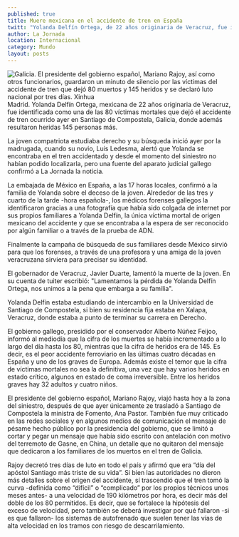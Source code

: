 ```yaml
---
published: true
title: Muere mexicana en el accidente de tren en España
twitt: "Yolanda Delfín Ortega, de 22 años originaria de Veracruz, fue identificada como una de las 80 víctimas mortales que dejó el accidente en Santiago de Compostela, Galicia, donde estudiaba por intercambio"
author: La Jornada
location: Internacional
category: Mundo
layout: posts
---
```


![Galicia. El presidente del gobierno español, Mariano Rajoy, así como otros funcionarios, guardaron un minuto de silencio por las víctimas del accidente de tren que dejó 80 muertos y 145 heridos y se declaró luto nacional por tres días. Xinhua](http://i.imgur.com/gysN0VYm.jpg)Madrid. Yolanda Delfín Ortega, mexicana de 22 años originaria de Veracruz, fue identificada como una de las 80 víctimas mortales que dejó el accidente de tren ocurrido ayer en Santiago de Compostela, Galicia, donde además resultaron heridas 145 personas más.

La joven compatriota estudiaba derecho y su búsqueda inició ayer por la madrugada, cuando su novio, Luis Ledesma, alertó que Yolanda se encontraba en el tren accidentado y desde el momento del siniestro no habían podido localizarla, pero una fuente del aparato judicial gallego confirmó a La Jornada la noticia.

La embajada de México en España, a las 17 horas locales, confirmó a la familia de Yolanda sobre el deceso de la joven. Alrededor de las tres y cuarto de la tarde -hora española-, los médicos forenses gallegos la identificaron gracias a una fotografía que había sido colgada de internet por sus propios familiares a Yolanda Delfín, la única víctima mortal de origen mexicano del accidente y que se encontraba a la espera de ser reconocido por algún familiar o a través de la prueba de ADN.

Finalmente la campaña de búsqueda de sus familiares desde México sirvió para que los forenses, a través de una profesora y una amiga de la joven veracruzana sirviera para precisar su identidad.

El gobernador de Veracruz, Javier Duarte, lamentó la muerte de la joven. En su cuenta de tuiter escribió: "Lamentamos la pérdida de Yolanda Delfín Ortega, nos unimos a la pena que embarga a su familia".

Yolanda Delfín estaba estudiando de intercambio en la Universidad de Santiago de Compostela, si bien su residencia fija estaba en Xalapa, Veracruz, donde estaba a punto de terminar su carrera en Derecho.

El gobierno gallego, presidido por el conservador Alberto Núñez Feijoo, informó al mediodía que la cifra de los muertes se había incrementado a lo largo del día hasta los 80, mientras que la cifra de heridos era de 145. Es decir, es el peor accidente ferroviario en las últimas cuatro décadas en España y uno de los graves de Europa. Además existe el temor que la cifra de víctimas mortales no sea la definitiva, una vez que hay varios heridos en estado crítico, algunos en estado de coma irreversible. Entre los heridos graves hay 32 adultos y cuatro niños.

El presidente del gobierno español, Mariano Rajoy, viajó hasta hoy a la zona del siniestro, después de que ayer únicamente ze trasladó a Santiago de Compostela la ministra de Fomento, Ana Pastor. También fue muy criticado en las redes sociales y en algunos medios de comunicación el mensaje de pésame hecho público por la presidencia del gobierno, que se limitó a cortar y pegar un mensaje que había sido escrito con antelación con motivo del terremoto de Gasne, en China, un detalle que no quitaron del mensaje que dedicaron a los familiares de los muertos en el tren de Galicia.

Rajoy decretó tres días de luto en todo el país y afirmó que era “día del apóstol Santiago más triste de su vida”. Si bien las autoridades no dieron más detalles sobre el origen del accidente, sí trascendió que el tren tomó la curva -definida como “difícil” o “complicado” por los propios técnicos unos meses antes- a una velocidad de 190 kilómetros por hora, es decir más del doble de los 80 permitidos. Es decir, que se fortalece la hipótesis del exceso de velocidad, pero también se deberá investigar por qué fallaron -si es que fallaron- los sistemas de autofrenado que suelen tener las vías de alta velocidad en los tramos con riesgo de descarrilamiento.
